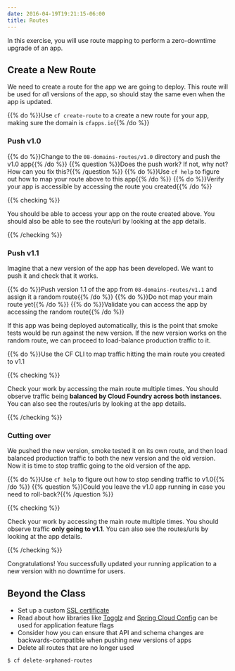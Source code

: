 ```yaml
---
date: 2016-04-19T19:21:15-06:00
title: Routes
---
```


In this exercise, you will use route mapping to perform a zero-downtime upgrade of an app.


## Create a New Route

We need to create a route for the app we are going to deploy. This route will be used for _all_ versions of the app, so should stay the same even when the app is updated.

{{% do %}}Use `cf create-route` to a create a new route for your app, making sure the domain is `cfapps.io`{{% /do %}}

### Push v1.0

{{% do %}}Change to the `08-domains-routes/v1.0` directory and push the v1.0 app{{% /do %}}
{{% question %}}Does the push work? If not, why not? How can you fix this?{{% /question %}}
{{% do %}}Use `cf help` to figure out how to map your route above to this app{{% /do %}}
{{% do %}}Verify your app is accessible by accessing the route you created{{% /do %}}

{{% checking %}}

You should be able to access your app on the route created above. You should also be able to see the route/url by looking at the app details.

{{% /checking %}}

### Push v1.1

Imagine that a new version of the app has been developed. We want to push it and check that it works.

{{% do %}}Push version 1.1 of the app from `08-domains-routes/v1.1` and assign it a random route{{% /do %}}
{{% do %}}Do not map your main route yet{{% /do %}}
{{% do %}}Validate you can access the app by accessing the random route{{% /do %}}

If this app was being deployed automatically, this is the point that smoke tests would be run against the new version. If the new version works on the random route, we can proceed to load-balance production traffic to it.

{{% do %}}Use the CF CLI to map traffic hitting the main route you created to v1.1

{{% checking %}}

Check your work by accessing the main route multiple times. You should observe traffic being **balanced by Cloud Foundry across both instances**. You can also see the routes/urls by looking at the app details.

{{% /checking %}}

### Cutting over

We pushed the new version, smoke tested it on its own route, and then load balanced production traffic to both the new version and the old version. Now it is time to stop traffic going to the old version of the app.

{{% do %}}Use `cf help` to figure out how to stop sending traffic to v1.0{{% /do %}}
{{% question %}}Could you leave the v1.0 app running in case you need to roll-back?{{% /question %}}

{{% checking %}}

Check your work by accessing the main route multiple times.  You should observe traffic **only going to v1.1**.  You can also see the routes/urls by looking at the app details.

{{% /checking %}}

Congratulations! You successfully updated your running application to a new version with no downtime for users.


## Beyond the Class

  * Set up a custom [SSL certificate](http://www.selfsignedcertificate.com/)
  * Read about how libraries like [Togglz](https://www.togglz.org/) and [Spring Cloud Config](https://cloud.spring.io/spring-cloud-config/) can be used for application feature flags
  * Consider how you can ensure that API and schema changes are backwards-compatible when pushing new versions of apps
  * Delete all routes that are no longer used

```bash
$ cf delete-orphaned-routes
```
